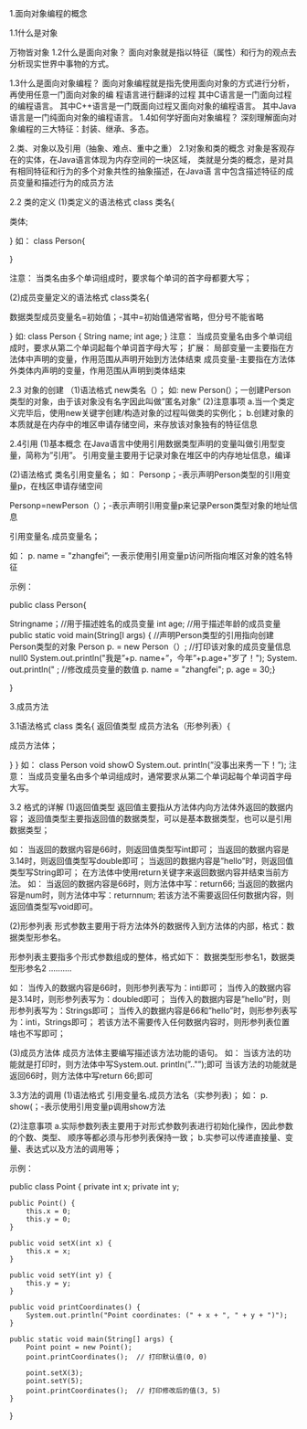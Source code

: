 1.面向对象编程的概念

1.1什么是对象

万物皆对象
1.2什么是面向对象？
面向对象就是指以特征（属性）和行为的观点去分析现实世界中事物的方式。

1.3什么是面向对象编程？
面向对象编程就是指先使用面向对象的方式进行分析，再使用任意一门面向对象的编
程语言进行翻译的过程
其中C语言是一门面向过程的编程语言。
其中C++语言是一门既面向过程又面向对象的编程语言。
其中Java语言是一门纯面向对象的编程语言。
1.4如何学好面向对象编程？
深刻理解面向对象编程的三大特征：封装、继承、多态。

2.类、对象以及引用（抽象、难点、重中之重）
2.1对象和类的概念
对象是客观存在的实体，在Java语言体现为内存空间的一块区域，
类就是分类的概念，是对具有相同特征和行为的多个对象共性的抽象描述，在Java语
言中包含描述特征的成员变量和描述行为的成员方法

2.2 类的定义
(1)类定义的语法格式
class 类名{

类体;

}
如：
class Person{

}

注意：
当类名由多个单词组成时，要求每个单词的首字母都要大写；

(2)成员变量定义的语法格式
class类名{

数据类型成员变量名=初始值；-其中=初始值通常省略，但分号不能省略

}
如:
class Person {
String name;
int age;
}
注意：
当成员变量名由多个单词组成时，要求从第二个单词起每个单词首字母大写；
扩展：
局部变量一主要指在方法体中声明的变量，作用范围从声明开始到方法体结束
成员变量-主要指在方法体外类体内声明的变量，作用范围从声明到类体结束

2.3 对象的创建
（1)语法格式
new类名（）；
如:
new Person(）；一创建Person类型的对象，由于该对象没有名字因此叫做”匿名对象”
(2)注意事项
a.当一个类定义完毕后，使用new关键字创建/构造对象的过程叫做类的实例化；
b.创建对象的本质就是在内存中的堆区申请存储空间，来存放该对象独有的特征信息

2.4引用
(1)基本概念
在Java语言中使用引用数据类型声明的变量叫做引用型变量，简称为”引用”。
引用变量主要用于记录对象在堆区中的内存地址信息，编译

(2)语法格式
类名引用变量名；
如：
Personp；-表示声明Person类型的引l用变量p，在栈区申请存储空间

Personp=newPerson（）；-表示声明引l用变量p来记录Person类型对象的地址信息

引用变量名.成员变量名；

如：
p. name = "zhangfei”;
一表示使用引用变量p访问所指向堆区对象的姓名特征

示例：

public class Person{

Stringname；//用于描述姓名的成员变量
int age;
//用于描述年龄的成员变量
public static void main(String[l args) {
//声明Person类型的引用指向创建Person类型的对象
Person p. = new Person（）;
//打印该对象的成员变量信息null0
System.out.println("我是”+p. name+”，今年”+p.age+"岁了！");
System. out.println("
;
//修改成员变量的数值
p. name = "zhangfei";
p. age = 30;}

}


3.成员方法

3.1语法格式
class  类名{
返回值类型 成员方法名（形参列表）{

成员方法体；

}
}
如：
class Person
void showO
System.out. println(”没事出来秀一下！”);
注意：
当成员变量名由多个单词组成时，通常要求从第二个单词起每个单词首字母大写。

3.2 格式的详解
(1)返回值类型
返回值主要指从方法体内向方法体外返回的数据内容；
返回值类型主要指返回值的数据类型，可以是基本数据类型，也可以是引用数据类型；

如：
当返回的数据内容是66时，则返回值类型写int即可；
当返回的数据内容是3.14时，则返回值类型写double即可；
当返回的数据内容是”hello”时，则返回值类型写String即可；
在方法体中使用return关键字来返回数据内容并结束当前方法。
如：
当返回的数据内容是66时，则方法体中写：return66;
当返回的数据内容是num时，则方法体中写：returnnum;
若该方法不需要返回任何数据内容，则返回值类型写void即可。

(2)形参列表
形式参数主要用于将方法体外的数据传入到方法体的内部，格式：数据类型形参名。

形参列表主要指多个形式参数组成的整体，格式如下：
数据类型形参名1，数据类型形参名2 ..........

如：
当传入的数据内容是66时，则形参列表写为：inti即可；
当传入的数据内容是3.14时，则形参列表写为：doubled即可；
当传入的数据内容是”hello”时，则形参列表写为：Strings即可；
当传入的数据内容是66和”hello”时，则形参列表写为：inti，Strings即可；
若该方法不需要传入任何数据内容时，则形参列表位置啥也不写即可；

(3)成员方法体
成员方法体主要编写描述该方法功能的语句。
如：
当该方法的功能就是打印时，则方法体中写System.out. println(”.."”);即可
当该方法的功能就是返回66时，则方法体中写return 66;即可

3.3方法的调用
(1)语法格式
引用变量名.成员方法名（实参列表)；
如：
p. show(；-表示使用引用变量p调用show方法

(2)注意事项
a.实际参数列表主要用于对形式参数列表进行初始化操作，因此参数的个数、类型、
顺序等都必须与形参列表保持一致；
b.实参可以传递直接量、变量、表达式以及方法的调用等；

示例：

public class Point {
    private int x;
    private int y;
    
    public Point() {
        this.x = 0;
        this.y = 0;
    }
    
    public void setX(int x) {
        this.x = x;
    }
    
    public void setY(int y) {
        this.y = y;
    }
    
    public void printCoordinates() {
        System.out.println("Point coordinates: (" + x + ", " + y + ")");
    }
    
    public static void main(String[] args) {
        Point point = new Point();
        point.printCoordinates();  // 打印默认值(0, 0)
        
        point.setX(3);
        point.setY(5);
        point.printCoordinates();  // 打印修改后的值(3, 5)
    }
}